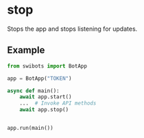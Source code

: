 # stop

Stops the app and stops listening for updates.

## Example

```python
from swibots import BotApp

app = BotApp("TOKEN")

async def main():
    await app.start()
    ...  # Invoke API methods
    await app.stop()


app.run(main())
```
